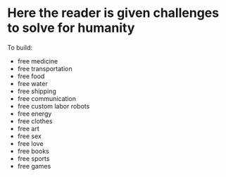 

# Here the reader is given challenges to solve for humanity

To build:

- free medicine
- free transportation
- free food
- free water
- free shipping
- free communication
- free custom labor robots
- free energy
- free clothes
- free art
- free sex
- free love
- free books
- free sports
- free games
 
